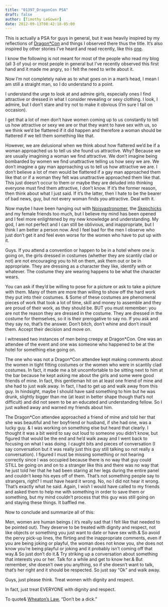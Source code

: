 ```yaml
---
title: "01397_DragonCon PSA"
draft: false
author: [Timothy LeGower]
date: 2012-09-13T08:42:18-05:00
---
```


This is actually a PSA for guys in general, but it was heavily inspired by my reflections of [Dragon*Con](http://dragoncon.org/) and things I observed there thus the title. It’s also inspired by other stories I’ve heard and read recently, like this [one](http://unwinona.tumblr.com/post/30861660109/i-debated-whether-or-not-to-share-this-story).

I know the following is not meant for most of the people who read my blog (all 3 of you) or most people in general but I’ve recently observed this first hand and it made me angry, so I felt the need to write about it.

Now I’m not completely na&iuml;ve as to what goes on in a man’s head, I mean I am still a straight man, so I do understand to a point.

I understand the urge to look at and admire girls, especially ones I find attractive or dressed in what I consider revealing or sexy clothing. I look, I admire, but I don’t stare and try not to make it obvious (I’m sure I fail on occasion).

I get that a lot of men don’t have women coming up to us constantly to tell us how attractive or sexy we are or that they want to have sex with us, so we think we’d be flattered if it did happen and therefore a woman should be flattered if we tell them something like that.

However, we are delusional when we think about how flattered we’d be if a woman approached us to tell us she found us attractive. Why? Because we are usually imagining a woman we find attractive. We don’t imagine being bombarded by women we find unattractive telling us how sexy we are. We don’t imagine a gay man approaching us to tell us how attractive we are. I don’t believe a lot of men would be flattered if a gay man approached them like that or if a woman they felt was unattractive approached them like that. This just doesn’t occur to them or maybe they are deluded into thinking everyone must find them attractive, I don’t know. If it’s the former reason, then think about what I just said. If it’s the latter, then I hate to be the bearer of bad news, guy, but not every woman finds you attractive. Deal with it.

Now maybe I have been hanging out with [Noisyastronomer](http://noisyastronomer.com/), the [Skepchicks](http://skepchick.org/) and my female friends too much, but I believe my mind has been opened and I feel more enlightened by my new knowledge and understanding. My god, I am not perfect and I can still be oblivious, and inappropriate, but I think I am better a person now. And I feel bad for the men I observe who just don’t get it and feel even worse for the women who have to put up with it.

Guys. If you attend a convention or happen to be in a hotel where one is going on, the girls dressed in costumes (whether they are scantily clad or not) are not encouraging you to hit on them, ask them out or be in appropriate. They are dressing as a character they like, identify with or whatever. The costume they are wearing happens to be what the character wears.

You can ask if they’d be willing to pose for a picture or ask to take a picture with them. Many of them are more than willing to show off the hard work they put into their costumes. & Some of these costumes are phenomenal pieces of work that took a lot of time, skill and money to assemble and they are proud of their work, as they should be. BUT you must remember: you are not the reason they are dressed in the costume. They are dressed in the costume for themselves, so it is their prerogative to say no. If you ask and they say no, that’s the answer. Don’t bitch, don’t whine and don’t insult them. Accept their decision and move on.

I witnessed two instances of men being creepy at Dragon*Con. One was an attendee of the event and one was someone who happened to be at the hotel for something else going on.

The one who was not a Dragon*Con attendee kept making comments about the women in tight fitting costumes or the women who were in scantily clad costumes. In fact, it made me a bit uncomfortable to be sitting next to him at the bar because he kept asking me about the girls and some were good friends of mine. In fact, this gentleman hit on at least one friend of mine and she had to just walk away. In fact, I had to get up and walk away from this guy. In hindsight, maybe I should have said something to him but he was drunk, slightly bigger than me (at least in better shape though that’s not difficult) and did not seem to be an educated and understanding fellow. So I just walked away and warned my friends about him.

The Dragon*Con attendee approached a friend of mine and told her that she was beautiful and her boyfriend or husband, if she had one, was a lucky guy. & I was working on something else but heard that clearly. I thought it was a bit weird to say out loud to someone you didn’t know, but figured that would be the end and he’d walk away and I went back to focusing on what I was doing. I caught bits and pieces of conversation (I say conversation but it was really just this guy still talking so not really a conversation). I figured I must be missing something or not hearing correctly since I was occupied because there is no way that guy could STILL be going on and on to a stranger like this and there was no way that he just told her that he had been staring at her legs during the entire panel and couldn’t keep his eyes off of them. That’s not something people say to strangers, right? I must have heard it wrong. No, no I did not hear it wrong. That’s exactly what he said. Again, I wish I would have called to my friends and asked them to help me with something in order to save them or something, but my mind couldn’t process that this guy was still going on and staying these things. It baffled me.

Now to conclude and summarize all of this:

Men, women are human beings ( it’s really sad that I felt like that needed to be pointed out). They deserve to be treated with dignity and respect, not like objects or something you just want to date or have sex with.&  So avoid the pervy pick-up lines, the flirting and the inappropriate comments, even if you are being joking or playful, the woman does not know you, she does not know you’re being playful or joking and it probably isn’t coming off that way.&  So just don’t do it.&  Try striking up a conversation about something that interests you or her. Talk for a while and get to know her.&  But remember, she doesn’t owe you anything, so if she doesn’t want to talk, that’s her right and it should be respected. So just say “Ok” and walk away.

Guys, just please think. Treat women with dignity and respect.

In fact, just treat EVERYONE with dignity and respect.

To quote& [Wheaton’s Law](http://knowyourmeme.com/memes/wheatons-law), “Don’t be a dick.”
